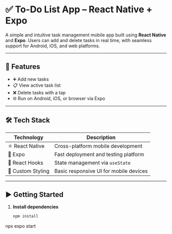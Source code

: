 # ✅ To-Do List App – React Native + Expo

A simple and intuitive task management mobile app built using **React Native** and **Expo**. Users can add and delete tasks in real time, with seamless support for Android, iOS, and web platforms.

---

## 📱 Features

- ➕ Add new tasks
- 📋 View active task list
- ❌ Delete tasks with a tap
- 🌐 Run on Android, iOS, or browser via Expo

---

## 🛠️ Tech Stack

| Technology       | Description                            |
|------------------|----------------------------------------|
| ⚛️ React Native  | Cross-platform mobile development       |
| 🚀 Expo          | Fast deployment and testing platform    |
| 🧠 React Hooks   | State management via `useState`         |
| 💅 Custom Styling| Basic responsive UI for mobile devices  |

---

## ▶️ Getting Started

1. **Install dependencies**
   ```bash
   npm install
npx expo start
